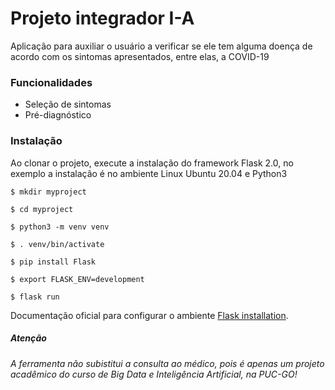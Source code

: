 # Projeto integrador I-A

Aplicação para auxiliar o usuário a verificar se ele tem alguma doença de acordo com os sintomas apresentados, entre elas, a COVID-19

### Funcionalidades

- Seleção de sintomas
- Pré-diagnóstico 

### Instalação

Ao clonar o projeto, execute a instalação do framework Flask 2.0, no exemplo a instalação é no ambiente Linux Ubuntu 20.04 e Python3

`
$ mkdir myproject
`

`
$ cd myproject
`

`
$ python3 -m venv venv
`

`
$ . venv/bin/activate
`

`
$ pip install Flask
`

`
$ export FLASK_ENV=development
`

`
$ flask run
`

Documentação oficial para configurar o ambiente [Flask installation](https://flask.palletsprojects.com/en/2.0.x/installation/).

##### Atenção

*A ferramenta não subistitui a consulta ao médico, pois é apenas um projeto acadêmico do curso de Big Data e Inteligência Artificial, na PUC-GO!*
